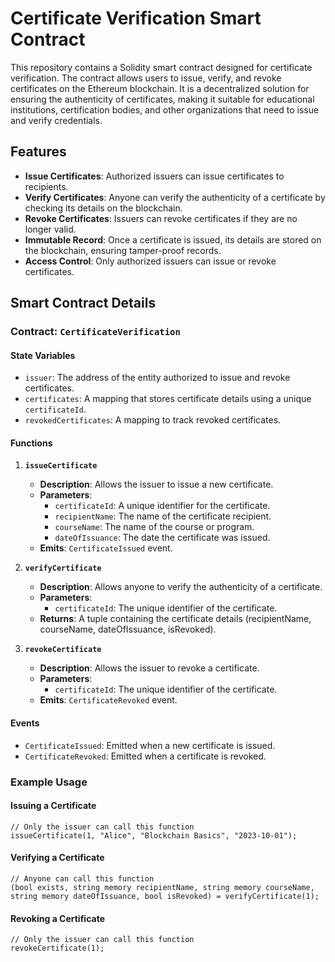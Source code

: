 # Certificate Verification Smart Contract

This repository contains a Solidity smart contract designed for certificate verification. The contract allows users to issue, verify, and revoke certificates on the Ethereum blockchain. It is a decentralized solution for ensuring the authenticity of certificates, making it suitable for educational institutions, certification bodies, and other organizations that need to issue and verify credentials.

## Features

- **Issue Certificates**: Authorized issuers can issue certificates to recipients.
- **Verify Certificates**: Anyone can verify the authenticity of a certificate by checking its details on the blockchain.
- **Revoke Certificates**: Issuers can revoke certificates if they are no longer valid.
- **Immutable Record**: Once a certificate is issued, its details are stored on the blockchain, ensuring tamper-proof records.
- **Access Control**: Only authorized issuers can issue or revoke certificates.

## Smart Contract Details

### Contract: `CertificateVerification`

#### State Variables

- `issuer`: The address of the entity authorized to issue and revoke certificates.
- `certificates`: A mapping that stores certificate details using a unique `certificateId`.
- `revokedCertificates`: A mapping to track revoked certificates.

#### Functions

1. **`issueCertificate`**
   - **Description**: Allows the issuer to issue a new certificate.
   - **Parameters**:
     - `certificateId`: A unique identifier for the certificate.
     - `recipientName`: The name of the certificate recipient.
     - `courseName`: The name of the course or program.
     - `dateOfIssuance`: The date the certificate was issued.
   - **Emits**: `CertificateIssued` event.

2. **`verifyCertificate`**
   - **Description**: Allows anyone to verify the authenticity of a certificate.
   - **Parameters**:
     - `certificateId`: The unique identifier of the certificate.
   - **Returns**: A tuple containing the certificate details (recipientName, courseName, dateOfIssuance, isRevoked).

3. **`revokeCertificate`**
   - **Description**: Allows the issuer to revoke a certificate.
   - **Parameters**:
     - `certificateId`: The unique identifier of the certificate.
   - **Emits**: `CertificateRevoked` event.

#### Events

- `CertificateIssued`: Emitted when a new certificate is issued.
- `CertificateRevoked`: Emitted when a certificate is revoked.

### Example Usage

#### Issuing a Certificate

```solidity
// Only the issuer can call this function
issueCertificate(1, "Alice", "Blockchain Basics", "2023-10-01");
```

#### Verifying a Certificate

```solidity
// Anyone can call this function
(bool exists, string memory recipientName, string memory courseName, string memory dateOfIssuance, bool isRevoked) = verifyCertificate(1);
```

#### Revoking a Certificate

```solidity
// Only the issuer can call this function
revokeCertificate(1);
```

